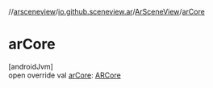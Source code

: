 //[arsceneview](../../../index.md)/[io.github.sceneview.ar](../index.md)/[ArSceneView](index.md)/[arCore](ar-core.md)

# arCore

[androidJvm]\
open override val [arCore](ar-core.md): [ARCore](../-a-r-core/index.md)
